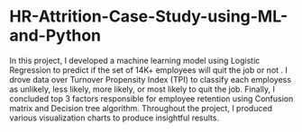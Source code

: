 # HR-Attrition-Case-Study-using-ML-and-Python
 In this project, I developed a machine learning model using Logistic Regression to predict if the set of 14K+ employees will quit the job or not .
 I drove data over Turnover Propensity Index (TPI) to classify each employess as unlikely, less likely, more likely, or most likely to quit the job.
 Finally, I concluded top 3 factors responsible for employee retention using Confusion matrix and Decision tree algorithm.
 Throughout the project, I produced various visualization charts to produce insightful results.  
